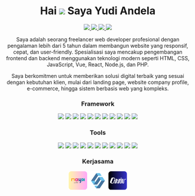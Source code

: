 <h1 align="center">Hai <img
src="https://github.com/blackcater/blackcater/raw/main/images/Hi.gif" height="23" /> Saya Yudi Andela</h1>

<center>
    <a href="https://www.linkedin.com/in/yudi-andela">
        <img src="https://img.shields.io/badge/LinkedIn-0077B5?style=for-the-badge&logo=linkedin&logoColor=white" />
    </a>
    <a href="https://www.facebook.com/yudiandela2109">
        <img src="https://img.shields.io/badge/Facebook-1877F2?style=for-the-badge&logo=facebook&logoColor=white" />
    </a>
    <a href="https://t.me/Yudi_Andela">
        <img src="https://img.shields.io/badge/Telegram-2CA5E0?style=for-the-badge&logo=telegram&logoColor=white" />
    </a>
    <a href="mailto:yudhi.andhela@gmail.com">
        <img src="https://img.shields.io/badge/Gmail-D14836?style=for-the-badge&logo=gmail&logoColor=white" />
    </a>
</center>

<center>
<p>
    Saya adalah seorang freelancer web developer profesional dengan pengalaman lebih dari 5 tahun dalam membangun website yang responsif, cepat, dan user-friendly. Spesialisasi saya mencakup pengembangan frontend dan backend menggunakan teknologi modern seperti HTML, CSS, JavaScript, Vue, React, Node.js, dan PHP.
</p>

<p>
    Saya berkomitmen untuk memberikan solusi digital terbaik yang sesuai dengan kebutuhan klien, mulai dari landing page, website company profile, e-commerce, hingga sistem berbasis web yang kompleks.
</p>
</center>

<h3 align="center">Framework</h3>

<center>
    <img src="https://skillicons.dev/icons?theme=light&i=php" width="50" />
    <img src="https://skillicons.dev/icons?theme=light&i=laravel" width="50" />
    <img src="https://skillicons.dev/icons?theme=light&i=javascript" width="50" />
    <img src="https://skillicons.dev/icons?theme=light&i=typescript" width="50" />
    <img src="https://skillicons.dev/icons?theme=light&i=nodejs" width="50" />
    <img src="https://skillicons.dev/icons?theme=light&i=nextjs" width="50" />
    <img src="https://skillicons.dev/icons?theme=light&i=nuxt" width="50" />
    <img src="https://skillicons.dev/icons?theme=light&i=express" width="50" />
    <img src="https://skillicons.dev/icons?theme=light&i=html" width="50" />
    <img src="https://skillicons.dev/icons?theme=light&i=bootstrap" width="50" />
    <img src="https://skillicons.dev/icons?theme=light&i=tailwind" width="50" />
</center>

<h3 align="center">Tools</h3>

<center>
    <img src="https://skillicons.dev/icons?theme=light&i=postgres" width="50" />
    <img src="https://skillicons.dev/icons?theme=light&i=mysql" width="50" />
    <img src="https://skillicons.dev/icons?theme=light&i=mongodb" width="50" />
    <img src="https://skillicons.dev/icons?theme=light&i=redis" width="50" />
    <img src="https://skillicons.dev/icons?theme=light&i=git" width="50" />
    <img src="https://skillicons.dev/icons?theme=light&i=linux" width="50" />
    <img src="https://skillicons.dev/icons?theme=light&i=ubuntu" width="50" />
    <img src="https://skillicons.dev/icons?theme=light&i=docker" width="50" />
    <img src="https://skillicons.dev/icons?theme=light&i=nginx" width="50" />
    <img src="https://skillicons.dev/icons?theme=light&i=postman" width="50" />
    <img src="https://skillicons.dev/icons?theme=light&i=vscode" width="50" />
</center>

<h3 align="center">Kerjasama</h3>

<center>
    <img src="Kerjasama/Naya Logo.png" width="50" />
    <img src="Kerjasama/Sahabat Logo.png" width="50" />
    <img src="Kerjasama/Oxxiv Logo.png" width="50" />
</center>
